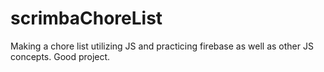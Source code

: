 # scrimbaChoreList
Making a chore list utilizing JS and practicing firebase as well as other JS concepts. Good project.
